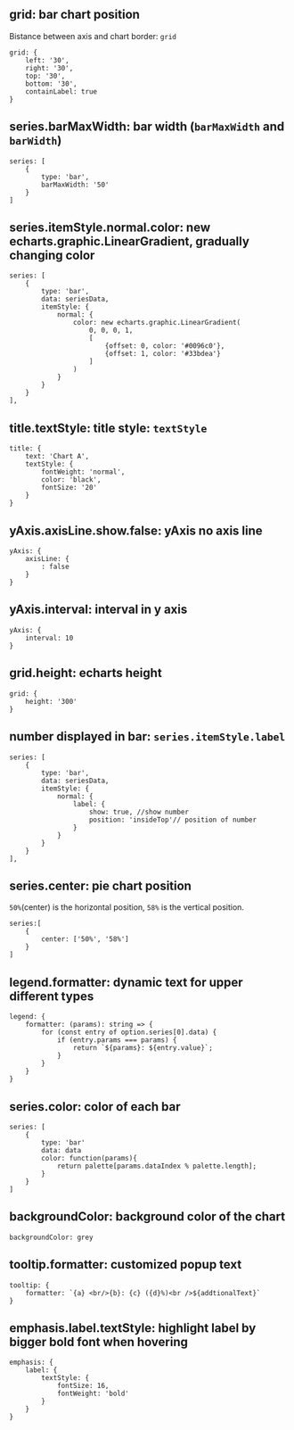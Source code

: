 ## grid: bar chart position

Bistance between axis and chart border: `grid`

```
grid: {
    left: '30',
    right: '30',
    top: '30',
    bottom: '30',
    containLabel: true
}
```

## series.barMaxWidth: bar width (`barMaxWidth` and `barWidth`)

```
series: [
    {
        type: 'bar',
        barMaxWidth: '50'
    }
]
```

## series.itemStyle.normal.color: new echarts.graphic.LinearGradient, gradually changing color

```
series: [
    {
        type: 'bar',
        data: seriesData,
        itemStyle: {
            normal: {
                color: new echarts.graphic.LinearGradient(
                    0, 0, 0, 1,
                    [
                        {offset: 0, color: '#0096c0'},
                        {offset: 1, color: '#33bdea'}
                    ]
                )
            }
        }
    }
],
```

## title.textStyle: title style: `textStyle`

```
title: {
    text: 'Chart A',
    textStyle: {
        fontWeight: 'normal',
        color: 'black',
        fontSize: '20'
    }
}
```

## yAxis.axisLine.show.false: yAxis no axis line

```
yAxis: {
    axisLine: {
        : false
    }
}
```

## yAxis.interval: interval in y axis

```
yAxis: {
    interval: 10
}
```

## grid.height: echarts height

```
grid: {
    height: '300'
}
```

## number displayed in bar: `series.itemStyle.label`


```
series: [
    {
        type: 'bar',
        data: seriesData,
        itemStyle: {
            normal: {
                label: {
                    show: true, //show number
                    position: 'insideTop'// position of number
                }
            }
        }
    }
],
```

## series.center: pie chart position

`50%`(center) is the horizontal position, `58%` is the vertical position.

```
series:[
    {
        center: ['50%', '58%']
    }
]
```

## legend.formatter: dynamic text for upper different types

```
legend: {
    formatter: (params): string => {
        for (const entry of option.series[0].data) {
            if (entry.params === params) {
                return `${params}: ${entry.value}`;
            }
        }
    }
}
```

## series.color: color of each bar

```
series: [
    {
        type: 'bar'
        data: data
        color: function(params){
            return palette[params.dataIndex % palette.length];
        }
    }
]
```

## backgroundColor: background color of the chart

```
backgroundColor: grey
```

## tooltip.formatter: customized popup text

```
tooltip: {
    formatter: `{a} <br/>{b}: {c} ({d}%)<br />${addtionalText}`
}
```

## emphasis.label.textStyle: highlight label by bigger bold font when hovering

```
emphasis: {
    label: {
        textStyle: {
            fontSize: 16,
            fontWeight: 'bold'
        }
    }
}
```